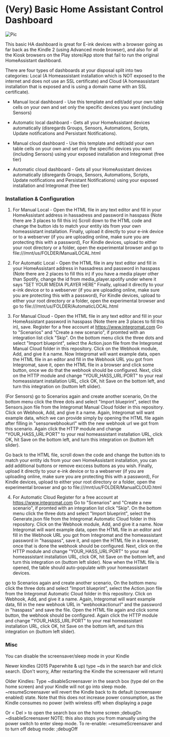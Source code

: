 # (Very) Basic Home Assistant Control Dashboard

![Pic](https://user-images.githubusercontent.com/24681877/43090528-467e10d4-8eb0-11e8-86ad-47764cf078e1.jpg)

This basic HA dashboard is great for E-ink devices with a browser going as far back as the Kindle 2 (using Advanced mode browser), and also for all the Kiosk browsers on the Play store/App store that fail to run the original HomeAssistant dashboard.

There are four types of dashboards at your disposal split into two categories: Local (A Homeassistant installation which is NOT exposed to the internet and does not use an SSL certificate) and Cloud (A homeassistant installation that is exposed and is using a domain name with an SSL certificate).
  - Manual local dashboard  - Use this template and edit/add your own table cells on your own and set only the specific devices you want (including Sensors)

  - Automatic local dashboard - Gets all your HomeAssistant devices automatically (disregards Groups, Sensors, Automations, Scripts, Update notifications and Persistant Notifications).

- Manual cloud dashboard - Use this template and edit/add your own table cells on your own and set only the specific devices you want (including Sensors) using your exposed installation and Integromat (free tier)

- Automatic cloud dashboard - Gets all your HomeAssistant devices automatically (disregards Groups, Sensors, Automations, Scripts, Update notifications and Persistant Notifications) using your exposed installation and Integromat (free tier)

### Installation & Configuration
1. For Manual Local - 
Open the HTML file in any text editor and fill in your HomeAssistant address in hassadress and password in hasspass (Note there are 3 places to fill this in)
    Scroll down to the HTML code and change the button ids to match your entity ids from your own homeassistant installation.
    Finally, upload it directly to your e-ink device or to a webserver (if you are uploading online, make sure you are protecting this with a password), For Kindle devices, upload to either your root directory or a folder, open the experimental browser and go to
file:///mnt/us/FOLDER/ManualLOCAL.html

2. For Automatic Local - 
    Open the HTML file in any text editor and fill in your HomeAssistant address in hassadress and password in hasspass (Note there are 2 places to fill this in)
    if you have a media player other than Spotify, change the id from media_player.spotify under where it says "SET YOUR MEDIA PLAYER HERE"
    Finally, upload it directly to your e-ink device or to a webserver (if you are uploading online, make sure you are protecting this with a password), For Kindle devices, upload to either your root directory or a folder, open the experimental browser and go to
file:///mnt/us/FOLDER/AutomaticLOCAL.html

3. For Manual Cloud - 
Open the HTML file in any text editor and fill in your HomeAssistant password in hasspass (Note there are 3 places to fill this in), save.
Register for a free account at https://www.integromat.com
Go to "Scenarios" and "Create a new scenario", if promted with an integration list click "Skip". On the bottom menu click the three dots and select "Import blueprint", select the Action.json file from the Integromat Manual Cloud folder in this repository. Click on the Webhook module, Add, and give it a name.
Now Integromat will want example data, open the HTML file in an editor and fill in the Webhook URL you got from Integromat, save it, open the HTML file in a browser and click some button, once we do that the webhook should be configured. Next, click on the HTTP module and change "YOUR_HASS_URL:PORT" to your real homeassistant installation URL, click OK, hit Save on the bottom left, and turn this integration on (buttom left slider).

  (For Sensors) go to Scenarios again and create another scenario, On the bottom menu click the three dots and select "Import blueprint", select the Sensors.json file from the Integromat Manual Cloud folder in this repository. Click on Webhook, Add, and give it a name. Again, Integromat will want example data, which we can provide simply by opening the HTML file again after filling in "sensorwebhookurl" with the new webhook url we got from this scenario. Again click the HTTP module and change "YOUR_HASS_URL:PORT" to your real homeassistant installation URL, click OK, hit Save on the bottom left, and turn this integration on (buttom left slider).

  Go back to the HTML file, scroll down the code and change the button ids to match your entity ids from your own HomeAssistant installation, you can add additional buttons or remove exccess buttons as you wish.
    Finally, upload it directly to your e-ink device or to a webserver (if you are uploading online, make sure you are protecting this with a password), For Kindle devices, upload to either your root directory or a folder, open the experimental browser and go to
file:///mnt/us/FOLDER/ManualCLOUD.html

4. For Automatic Cloud
Register for a free account at https://www.integromat.com
Go to "Scenarios" and "Create a new scenario", if promted with an integration list click "Skip". On the bottom menu click the three dots and select "Import blueprint", select the Generate.json file from the Integromat Automatic Cloud folder in this repository. Click on the Webhook module, Add, and give it a name.
Now Integromat will want example data, open the HTML file in an editor and fill in the Webhook URL you got from Integromat and the homeassistant password in "hasspass", save it, and open the HTML file in a browser, once that is done the webhook should be configured. Next, click on the HTTP module and change "YOUR_HASS_URL:PORT" to your real homeassistant installation URL, click OK, hit Save on the bottom left, and turn this integration on (buttom left slider).
Now when the HTML file is opened, the table should auto-populate with your homeassistant devices.

go to Scenarios again and create another scenario, On the bottom menu click the three dots and select "Import blueprint", select the Action.json file from the Integromat Automatic Cloud folder in this repository. Click on Webhook, Add, and give it a name. Again, Integromat will want example data, fill in the new webhook URL in "webhookactionurl" and the password in "hasspass" and save the file. Open the HTML file again and click some button, the webhook should be configured.
Again click the HTTP module and change "YOUR_HASS_URL:PORT" to your real homeassistant installation URL, click OK, hit Save on the bottom left, and turn this integration on (buttom left slider).

### Misc
You can disable the screensaver/sleep mode in your Kindle 

Newer kindles (2015 Paperwhite & up)
type ~ds in the search bar and click search.
(Don't worry, After restarting the Kindle the screensaver will return)

Older Kindles:
Type ~disableScreensaver in the search box (type del on the home screen) and your Kindle will not go into sleep mode. ~resumeScreensaver will revert the Kindle back to its default (screensaver enabled) state. Note that this does not increase power consumption, as the Kindle consumes no power (with wireless off) when displaying a page

Or < Del > to open the search box on the home screen ;debugOn <Enter> ~disableScreensaver <Enter>
NOTE: this also stops you from manually using the power switch to enter sleep mode.
To re-enable: ~resumeScreensaver <Enter> and to turn off debug mode: ;debugOff <Enter>



